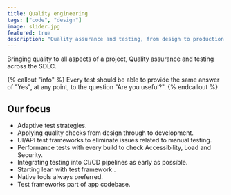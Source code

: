 ```yaml
---
title: Quality engineering
tags: ["code", "design"]
image: slider.jpg
featured: true
description: "Quality assurance and testing, from design to production."
---
```


<p class="lead">Bringing quality to all aspects of a project, Quality assurance and testing across the SDLC.</p>

{% callout "info" %}
Every test should be able to provide the same answer of "Yes", at any point, to the question "Are you useful?".
{% endcallout %}

## Our focus
- Adaptive test strategies.
- Applying quality checks from design through to development. 
- UI/API test frameworks to eliminate issues related to manual testing.
- Performance tests with every build to check Accessibility, Load and Security.
- Integrating testing into CI/CD pipelines as early as possible.
- Starting lean with test framework .
- Native tools always preferred.
- Test frameworks part of app codebase.

<!-- {{< button link="https://calendly.com/jaffamonkeyltd/intro-call" text="Book an intro meeting" >}} -->
